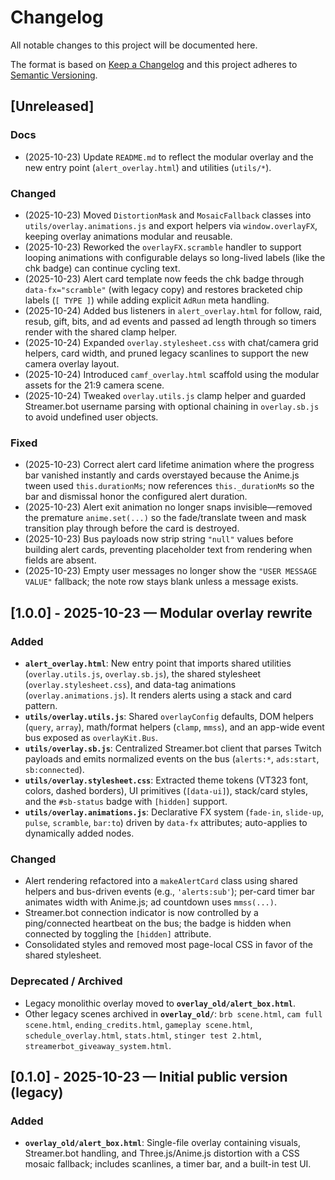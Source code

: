 # Changelog
All notable changes to this project will be documented here.

The format is based on [Keep a Changelog](https://keepachangelog.com/en/1.1.0/)
and this project adheres to [Semantic Versioning](https://semver.org/spec/v2.0.0.html).

## [Unreleased]
### Docs
- (2025-10-23) Update `README.md` to reflect the modular overlay and the new entry point (`alert_overlay.html`) and utilities (`utils/*`).
### Changed
- (2025-10-23) Moved `DistortionMask` and `MosaicFallback` classes into `utils/overlay.animations.js` and export helpers via `window.overlayFX`, keeping overlay animations modular and reusable.
- (2025-10-23) Reworked the `overlayFX.scramble` handler to support looping animations with configurable delays so long-lived labels (like the chk badge) can continue cycling text.
- (2025-10-23) Alert card template now feeds the chk badge through `data-fx="scramble"` (with legacy copy) and restores bracketed chip labels (`[ TYPE ]`) while adding explicit `AdRun` meta handling.
- (2025-10-24) Added bus listeners in `alert_overlay.html` for follow, raid, resub, gift, bits, and ad events and passed ad length through so timers render with the shared clamp helper.
- (2025-10-24) Expanded `overlay.stylesheet.css` with chat/camera grid helpers, card width, and pruned legacy scanlines to support the new camera overlay layout.
- (2025-10-24) Introduced `camf_overlay.html` scaffold using the modular assets for the 21:9 camera scene.
- (2025-10-24) Tweaked `overlay.utils.js` clamp helper and guarded Streamer.bot username parsing with optional chaining in `overlay.sb.js` to avoid undefined user objects.
### Fixed
- (2025-10-23) Correct alert card lifetime animation where the progress bar vanished instantly and cards overstayed because the Anime.js tween used `this.durationMs`; now references `this._durationMs` so the bar and dismissal honor the configured alert duration.
- (2025-10-23) Alert exit animation no longer snaps invisible—removed the premature `anime.set(...)` so the fade/translate tween and mask transition play through before the card is destroyed.
- (2025-10-23) Bus payloads now strip string `"null"` values before building alert cards, preventing placeholder text from rendering when fields are absent.
- (2025-10-23) Empty user messages no longer show the `"USER MESSAGE VALUE"` fallback; the note row stays blank unless a message exists.

## [1.0.0] - 2025-10-23 — Modular overlay rewrite
### Added
- **`alert_overlay.html`**: New entry point that imports shared utilities (`overlay.utils.js`, `overlay.sb.js`), the shared stylesheet (`overlay.stylesheet.css`), and data-tag animations (`overlay.animations.js`). It renders alerts using a stack and card pattern.
- **`utils/overlay.utils.js`**: Shared `overlayConfig` defaults, DOM helpers (`query`, `array`), math/format helpers (`clamp`, `mmss`), and an app-wide event bus exposed as `overlayKit.Bus`.
- **`utils/overlay.sb.js`**: Centralized Streamer.bot client that parses Twitch payloads and emits normalized events on the bus (`alerts:*`, `ads:start`, `sb:connected`).
- **`utils/overlay.stylesheet.css`**: Extracted theme tokens (VT323 font, colors, dashed borders), UI primitives (`[data-ui]`), stack/card styles, and the `#sb-status` badge with `[hidden]` support.
- **`utils/overlay.animations.js`**: Declarative FX system (`fade-in`, `slide-up`, `pulse`, `scramble`, `bar:to`) driven by `data-fx` attributes; auto-applies to dynamically added nodes.

### Changed
- Alert rendering refactored into a `makeAlertCard` class using shared helpers and bus-driven events (e.g., `'alerts:sub'`); per-card timer bar animates width with Anime.js; ad countdown uses `mmss(...)`.
- Streamer.bot connection indicator is now controlled by a ping/connected heartbeat on the bus; the badge is hidden when connected by toggling the `[hidden]` attribute.
- Consolidated styles and removed most page-local CSS in favor of the shared stylesheet.

### Deprecated / Archived
- Legacy monolithic overlay moved to **`overlay_old/alert_box.html`**.
- Other legacy scenes archived in **`overlay_old/`**: `brb scene.html`, `cam full scene.html`, `ending_credits.html`, `gameplay scene.html`, `schedule_overlay.html`, `stats.html`, `stinger test 2.html`, `streamerbot_giveaway_system.html`.

## [0.1.0] - 2025-10-23 — Initial public version (legacy)
### Added
- **`overlay_old/alert_box.html`**: Single-file overlay containing visuals, Streamer.bot handling, and Three.js/Anime.js distortion with a CSS mosaic fallback; includes scanlines, a timer bar, and a built-in test UI.
